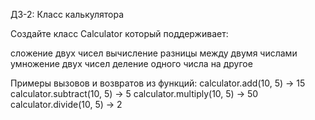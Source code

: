 ДЗ-2: Класс калькулятора

Создайте класс Calculator который поддерживает:

сложение двух чисел
вычисление разницы между двумя числами
умножение двух чисел
деление одного числа на другое

Примеры вызовов и возвратов из функций:
calculator.add(10, 5) -> 15
calculator.subtract(10, 5) -> 5
calculator.multiply(10, 5) -> 50
calculator.divide(10, 5) -> 2 